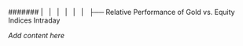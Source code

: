 ####### |   |   |   |   |   |   ├── Relative Performance of Gold vs. Equity Indices Intraday

*Add content here*